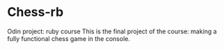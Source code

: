 # Chess-rb
Odin project: ruby course
This is the final project of the course: making a fully functional chess game in the console.
